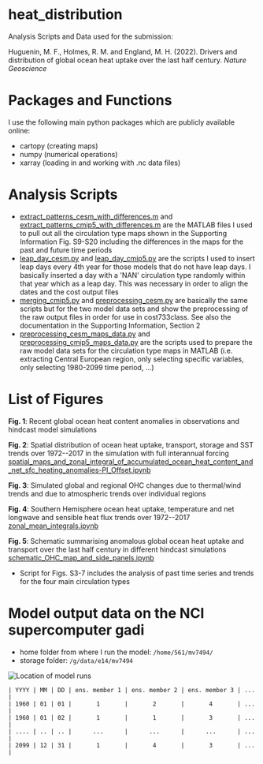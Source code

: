 # heat_distribution
Analysis Scripts and Data used for the submission: 

Huguenin, M. F., Holmes, R. M. and England, M. H. (2022). Drivers and distribution of global ocean heat uptake over the last half century. *Nature Geoscience*

# Packages and Functions
I use the following main python packages which are publicly available online:

- cartopy (creating maps)
- numpy (numerical operations)
- xarray (loading in and working with .nc data files)

# Analysis Scripts

- [extract_patterns_cesm_with_differences.m](extract_patterns_cesm_with_differences.m) and [extract_patterns_cmip5_with_differences.m](extract_patterns_cmip5_with_differences.m) are the MATLAB files I used to pull out all the circulation type maps shown in the Supporting Information Fig. S9-S20 including the differences in the maps for the past and future time periods
- [leap_day_cesm.py](leap_day_cesm.py) and [leap_day_cmip5.py](leap_day_cmip5.py) are the scripts I used to insert leap days every 4th year for those models that do not have leap days. I basically inserted a day with a 'NAN' circulation type randomly within that year which as a leap day. This was necessary in order to align the dates and the cost output files
- [merging_cmip5.py](merging_cmip5.py) and [preprocessing_cesm.py](preprocessing_cesm.py) are basically the same scripts but for the two model data sets and show the preprocessing of the raw output files in order for use in cost733class. See also the documentation in the Supporting Information, Section 2
- [preprocessing_cesm_maps_data.py](preprocessing_cesm_maps_data.py) and [preprocessing_cmip5_maps_data.py](preprocessing_cmip5_maps_data.py) are the scripts used to prepare the raw model data sets for the circulation type maps in MATLAB (i.e. extracting Central European region, only selecting specific variables, only selecting 1980-2099 time period, ...)

# List of Figures
__Fig. 1__: Recent global ocean heat content anomalies in observations and hindcast model simulations
[]()

__Fig. 2__: Spatial distribution of ocean heat uptake, transport, storage and SST trends over 1972--2017 in the simulation with full interannual forcing
[spatial_maps_and_zonal_integral_of_accumulated_ocean_heat_content_and_net_sfc_heating_anomalies-PI_Offset.ipynb](spatial_maps_and_zonal_integral_of_accumulated_ocean_heat_content_and_net_sfc_heating_anomalies-PI_Offset.ipynb)

__Fig. 3__: Simulated global and regional OHC changes due to thermal/wind trends and due to atmospheric trends over individual regions
[]()

__Fig. 4__: Southern Hemisphere ocean heat uptake, temperature and net longwave and sensible heat flux trends over 1972--2017
[zonal_mean_integrals.ipynb](zonal_mean_integrals.ipynb)

__Fig. 5__: Schematic summarising anomalous global ocean heat uptake and transport over the last half century in different hindcast simulations
[schematic_OHC_map_and_side_panels.ipynb](schematic_OHC_map_and_side_panels.ipynb)
 
- Script for Figs. S3-7 includes the analysis of past time series and trends for the four main circulation types
[]()

# Model output data on the NCI supercomputer gadi

- home folder from where I run the model: `/home/561/mv7494/`
- storage folder: `/g/data/e14/mv7494`

![Location of model runs](https://github.com/mauricehuguenin/heat_distribution/location_model_runs?raw=true)


```
| YYYY | MM | DD | ens. member 1 | ens. member 2 | ens. member 3 | ... |
| 1960 | 01 | 01 |       1       |       2       |       4       | ... |
| 1960 | 01 | 02 |       1       |       1       |       3       | ... |
| .... | .. | .. |      ...      |      ...      |      ...      | ... |
| 2099 | 12 | 31 |       1       |       4       |       3       | ... |

```
